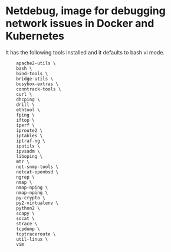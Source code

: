# Netdebug, image for debugging network issues in Docker and Kubernetes


It has the following tools installed and it defaults to bash vi mode.

```
    apache2-utils \
    bash \
    bind-tools \
    bridge-utils \
    busybox-extras \
    conntrack-tools \
    curl \
    dhcping \
    drill \
    ethtool \
    fping \
    iftop \
    iperf \
    iproute2 \
    iptables \
    iptraf-ng \
    iputils \
    ipvsadm \
    liboping \
    mtr \
    net-snmp-tools \
    netcat-openbsd \
    ngrep \
    nmap \
    nmap-nping \
    nmap-nping \
    py-crypto \
    py2-virtualenv \
    python2 \
    scapy \
    socat \
    strace \
    tcpdump \
    tcptraceroute \
    util-linux \
    vim
```

